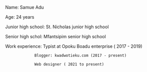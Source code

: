 Name: Samue Adu

Age: 24 years

Junior high school: St. Nicholas junior high school

Senior high schol: Mfantsipim senior high school

Work experience: Typist at Opoku Boadu enterprise ( 2017 - 2019)

                 Blogger: kwadwotieku.com (2017 - present)
                 
                 Web designer ( 2021 to present)
